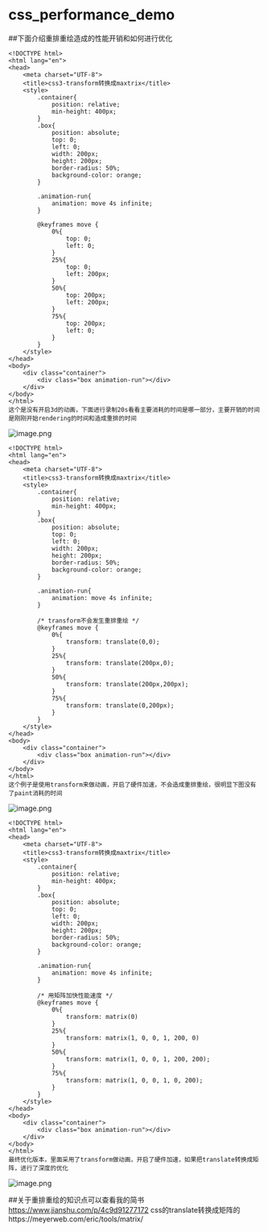 # css_performance_demo
##下面介绍重排重绘造成的性能开销和如何进行优化
```
<!DOCTYPE html>
<html lang="en">
<head>
    <meta charset="UTF-8">
    <title>css3-transform转换成maxtrix</title>
    <style>
        .container{
            position: relative;
            min-height: 400px;
        }
        .box{
            position: absolute;
            top: 0;
            left: 0;
            width: 200px;
            height: 200px;
            border-radius: 50%;
            background-color: orange;
        }

        .animation-run{
            animation: move 4s infinite;
        }

        @keyframes move {
            0%{
                top: 0;
                left: 0;
            }
            25%{
                top: 0;
                left: 200px;
            }
            50%{
                top: 200px;
                left: 200px;
            }
            75%{
                top: 200px;
                left: 0;
            }
        }     
    </style>
</head>
<body>
    <div class="container">
        <div class="box animation-run"></div>
    </div>
</body>
</html>
这个是没有开启3d的动画，下面进行录制20s看看主要消耗的时间是哪一部分，主要开销的时间是刚刚开始rendering的时间和造成重排的时间
```
![image.png](https://upload-images.jianshu.io/upload_images/6264932-a9d5a2dd69d6984f.png?imageMogr2/auto-orient/strip%7CimageView2/2/w/1240)


```
<!DOCTYPE html>
<html lang="en">
<head>
    <meta charset="UTF-8">
    <title>css3-transform转换成maxtrix</title>
    <style>
        .container{
            position: relative;
            min-height: 400px;
        }
        .box{
            position: absolute;
            top: 0;
            left: 0;
            width: 200px;
            height: 200px;
            border-radius: 50%;
            background-color: orange;
        }

        .animation-run{
            animation: move 4s infinite;
        }

        /* transform不会发生重排重绘 */
        @keyframes move {
            0%{
                transform: translate(0,0);
            }
            25%{
                transform: translate(200px,0);
            }
            50%{
                transform: translate(200px,200px);
            }
            75%{
                transform: translate(0,200px);
            }
        }
    </style>
</head>
<body>
    <div class="container">
        <div class="box animation-run"></div>
    </div>
</body>
</html>
这个例子是使用transform来做动画，开启了硬件加速，不会造成重排重绘，很明显下图没有了paint消耗的时间
```
![image.png](https://upload-images.jianshu.io/upload_images/6264932-711f4b564e8e431b.png?imageMogr2/auto-orient/strip%7CimageView2/2/w/1240)

```
<!DOCTYPE html>
<html lang="en">
<head>
    <meta charset="UTF-8">
    <title>css3-transform转换成maxtrix</title>
    <style>
        .container{
            position: relative;
            min-height: 400px;
        }
        .box{
            position: absolute;
            top: 0;
            left: 0;
            width: 200px;
            height: 200px;
            border-radius: 50%;
            background-color: orange;
        }

        .animation-run{
            animation: move 4s infinite;
        }

        /* 用矩阵加快性能速度 */
        @keyframes move {
            0%{
                transform: matrix(0)
            }
            25%{
                transform: matrix(1, 0, 0, 1, 200, 0)
            }
            50%{
                transform: matrix(1, 0, 0, 1, 200, 200);
            }
            75%{
                transform: matrix(1, 0, 0, 1, 0, 200);
            }
        }
    </style>
</head>
<body>
    <div class="container">
        <div class="box animation-run"></div>
    </div>
</body>
</html>
最终优化版本，里面采用了transform做动画，开启了硬件加速，如果把translate转换成矩阵，进行了深度的优化
```
![image.png](https://upload-images.jianshu.io/upload_images/6264932-5407388b883a5b01.png?imageMogr2/auto-orient/strip%7CimageView2/2/w/1240)

##关于重排重绘的知识点可以查看我的简书
https://www.jianshu.com/p/4c9d91277172
css的translate转换成矩阵的https://meyerweb.com/eric/tools/matrix/
